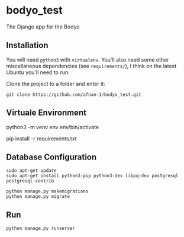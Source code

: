 # bodyo_test

The Django app for the Bodyo

## Installation

You will need `python3` with `virtualenv`. You'll also need some other miscellaneous dependencies (see `requirements/`), I think on the latest Ubuntu you'll need to run:

Clone the project to a folder and enter it:

```
git clone https://github.com/afnan-1/bodyo_test.git
```
## Virtuale Environment
python3 -m venv env
env/bin/activate

pip install -r requirements.txt

## Database Configuration
```
sudo apt-get update
sudo apt-get install python3-pip python3-dev libpq-dev postgresql postgresql-contrib
```

```
python manage.py makemigrations
python manage.py migrate
```

## Run

```
python manage.py runserver
```
